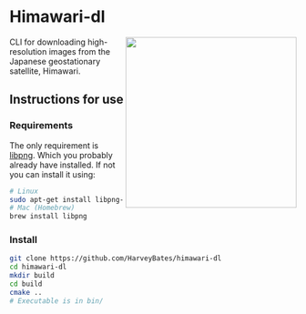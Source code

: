 # Himawari-dl
<html>
<img align="right" width=300 border=0;" src="imgs/outfile.png">
</html>

CLI for downloading high-resolution images from the Japanese geostationary
satellite, Himawari.

## Instructions for use

### Requirements

The only requirement is [libpng](http://www.libpng.org/pub/png/libpng.html).
Which you probably already have installed. If not you can install it using:

```bash
# Linux
sudo apt-get install libpng-dev
# Mac (Homebrew)
brew install libpng
```

### Install

```bash
git clone https://github.com/HarveyBates/himawari-dl
cd himawari-dl
mkdir build
cd build
cmake ..
# Executable is in bin/
```

